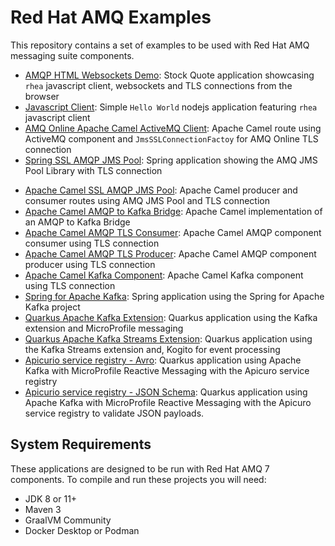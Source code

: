 # Red Hat AMQ Examples

This repository contains a set of examples to be used with Red Hat AMQ messaging suite components.

* [AMQP HTML Websockets Demo](amq-html-demo): Stock Quote application showcasing `rhea` javascript client, websockets and TLS connections from the browser
* [Javascript Client](amq-js-demo): Simple `Hello World` nodejs application featuring `rhea` javascript client
* [AMQ Online Apache Camel ActiveMQ Client](amq-online-client): Apache Camel route using ActiveMQ component and `JmsSSLConnectionFactoy` for AMQ Online TLS connection
* [Spring SSL AMQP JMS Pool](amqp-jms-ssl): Spring application showing the AMQ JMS Pool Library with TLS connection
<!--* [AMQP Quarkus Client](amqp-quarkus)-->
* [Apache Camel SSL AMQP JMS Pool](camel-amqp-demo): Apache Camel producer and consumer routes using AMQ JMS Pool and TLS connection
* [Apache Camel AMQP to Kafka Bridge](camel-amqp-kafka-bridge): Apache Camel implementation of an AMQP to Kafka Bridge
* [Apache Camel AMQP TLS Consumer](camel-amqp-tls-consumer): Apache Camel AMQP component consumer using TLS connection
* [Apache Camel AMQP TLS Producer](camel-amqp-tls-producer): Apache Camel AMQP component producer using TLS connection
* [Apache Camel Kafka Component](camel-kafka-demo): Apache Camel Kafka component using TLS connection
* [Spring for Apache Kafka](kafka-demo): Spring application using the Spring for Apache Kafka project
* [Quarkus Apache Kafka Extension](kafka-quarkus-producer): Quarkus application using the Kafka extension and MicroProfile messaging
* [Quarkus Apache Kafka Streams Extension](kafka-streams-quarkus-rideshare): Quarkus application using the Kafka Streams extension and, Kogito for event processing
* [Apicurio service registry - Avro](registry-example-avro): Quarkus application using Apache Kafka with MicroProfile Reactive Messaging with the Apicuro service registry
* [Apicurio service registry - JSON Schema](registry-example-jsonschema): Quarkus application using Apache Kafka with MicroProfile Reactive Messaging with the Apicuro service registry to validate JSON payloads.
<!--* [MQTT HTML Demo](mqtt-html-demo)-->

## System Requirements

These applications are designed to be run with Red Hat AMQ 7 components. To compile and run these projects you will need:

* JDK 8 or 11+
* Maven 3
* GraalVM Community
* Docker Desktop or Podman
